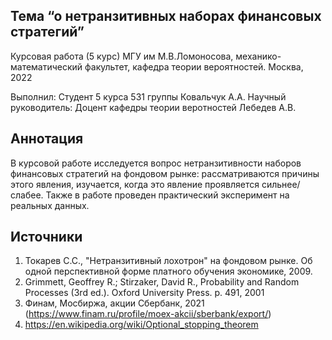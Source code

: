## Тема “о нетранзитивных наборах финансовых стратегий”

Курсовая работа (5 курс)
МГУ им М.В.Ломоносова, механико-математический факультет, кафедра теории вероятностей.
Москва, 2022

Выполнил: Cтудент 5 курса 531 группы Ковальчук А.А.
Научный руководитель: Доцент кафедры теории веротностей Лебедев А.В.

## Аннотация

В курсовой работе исследуется вопрос нетранзитивности наборов финансовых стратегий на фондовом рынке: рассматриваются причины этого явления, изучается, когда это явление проявляется сильнее/слабее. Также в работе проведен практический эксперимент на реальных данных.

## Источники

1. Токарев С.С., "Нетранзитивный лохотрон" на фондовом рынке. Об одной перспективной форме платного обучения экономике, 2009.
2. Grimmett, Geoffrey R.; Stirzaker, David R., Probability and Random Processes (3rd ed.). Oxford University Press. p. 491, 2001
3. Финам, Мосбиржа, акции Сбербанк, 2021 (https://www.finam.ru/profile/moex-akcii/sberbank/export/)
4. https://en.wikipedia.org/wiki/Optional_stopping_theorem
